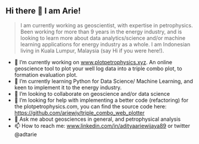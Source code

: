 ## Hi there 👋 I am Arie!

> I am currently working as geoscientist, with expertise in petrophysics. Been working for more than 9 years in the energy industry, and is looking to learn more about data analytics/science and/or machine learning applications for energy industry as a whole. I am Indonesian living in Kuala Lumpur, Malaysia (say Hi if you were here!). 

- 🔭 I’m currently working on www.plotpetrophysics.xyz. An online geoscience tool to plot your well log data into a triple combo plot, to formation evaluation plot. 
- 🌱 I’m currently learning Python for Data Science/ Machine Learning, and keen to implement it to the energy industry. 
- 👯 I’m looking to collaborate on geoscience and/or data science
- 🤔 I’m looking for help with implementing a better code (refactoring) for the plotpetrophysics.com, you can find the source code here: https://github.com/ariewjy/triple_combo_web_plotter
- 💬 Ask me about geosciences in general, and petrophysical analysis
- 📫 How to reach me: www.linkedin.com/in/adityaariewijaya89 or twitter @adtarie


